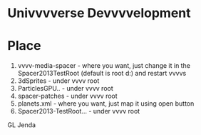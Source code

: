 Univvvverse Devvvvelopment
==========================

# Place

1.  vvvv-media-spacer  - where you want, just change it in the Spacer2013TestRoot (default is root d:) and restart vvvvs
2.  3dSprites  - under vvvv root
3.  ParticlesGPU..   - under vvvv root
4.  spacer-patches  - under vvvv root
5.  planets.xml  - where you want, just map it using open button
6.  Spacer2013-TestRoot... - under vvvv root

GL
Jenda
